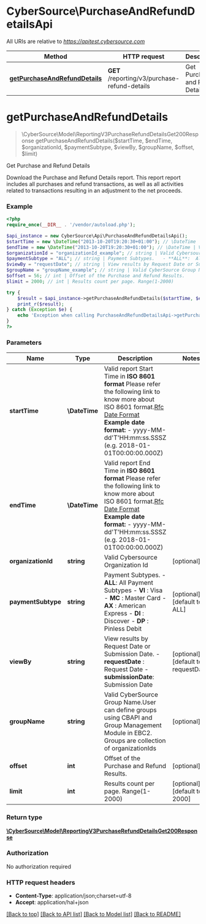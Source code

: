 # CyberSource\PurchaseAndRefundDetailsApi

All URIs are relative to *https://apitest.cybersource.com*

Method | HTTP request | Description
------------- | ------------- | -------------
[**getPurchaseAndRefundDetails**](PurchaseAndRefundDetailsApi.md#getPurchaseAndRefundDetails) | **GET** /reporting/v3/purchase-refund-details | Get Purchase and Refund Details


# **getPurchaseAndRefundDetails**
> \CyberSource\Model\ReportingV3PurchaseRefundDetailsGet200Response getPurchaseAndRefundDetails($startTime, $endTime, $organizationId, $paymentSubtype, $viewBy, $groupName, $offset, $limit)

Get Purchase and Refund Details

Download the Purchase and Refund Details report. This report report includes all purchases and refund transactions, as well as all activities related to transactions resulting in an adjustment to the net proceeds.

### Example
```php
<?php
require_once(__DIR__ . '/vendor/autoload.php');

$api_instance = new CyberSource\Api\PurchaseAndRefundDetailsApi();
$startTime = new \DateTime("2013-10-20T19:20:30+01:00"); // \DateTime | Valid report Start Time in **ISO 8601 format** Please refer the following link to know more about ISO 8601 format.[Rfc Date Format](https://xml2rfc.tools.ietf.org/public/rfc/html/rfc3339.html#anchor14)  **Example date format:**   - yyyy-MM-dd'T'HH:mm:ss.SSSZ (e.g. 2018-01-01T00:00:00.000Z)
$endTime = new \DateTime("2013-10-20T19:20:30+01:00"); // \DateTime | Valid report End Time in **ISO 8601 format** Please refer the following link to know more about ISO 8601 format.[Rfc Date Format](https://xml2rfc.tools.ietf.org/public/rfc/html/rfc3339.html#anchor14)  **Example date format:**   - yyyy-MM-dd'T'HH:mm:ss.SSSZ (e.g. 2018-01-01T00:00:00.000Z)
$organizationId = "organizationId_example"; // string | Valid Cybersource Organization Id
$paymentSubtype = "ALL"; // string | Payment Subtypes.   - **ALL**:  All Payment Subtypes   - **VI** :  Visa   - **MC** :  Master Card   - **AX** :  American Express   - **DI** :  Discover   - **DP** :  Pinless Debit
$viewBy = "requestDate"; // string | View results by Request Date or Submission Date.   - **requestDate** : Request Date   - **submissionDate**: Submission Date
$groupName = "groupName_example"; // string | Valid CyberSource Group Name.User can define groups using CBAPI and Group Management Module in EBC2. Groups are collection of organizationIds
$offset = 56; // int | Offset of the Purchase and Refund Results.
$limit = 2000; // int | Results count per page. Range(1-2000)

try {
    $result = $api_instance->getPurchaseAndRefundDetails($startTime, $endTime, $organizationId, $paymentSubtype, $viewBy, $groupName, $offset, $limit);
    print_r($result);
} catch (Exception $e) {
    echo 'Exception when calling PurchaseAndRefundDetailsApi->getPurchaseAndRefundDetails: ', $e->getMessage(), PHP_EOL;
}
?>
```

### Parameters

Name | Type | Description  | Notes
------------- | ------------- | ------------- | -------------
 **startTime** | **\DateTime**| Valid report Start Time in **ISO 8601 format** Please refer the following link to know more about ISO 8601 format.[Rfc Date Format](https://xml2rfc.tools.ietf.org/public/rfc/html/rfc3339.html#anchor14)  **Example date format:**   - yyyy-MM-dd&#39;T&#39;HH:mm:ss.SSSZ (e.g. 2018-01-01T00:00:00.000Z) |
 **endTime** | **\DateTime**| Valid report End Time in **ISO 8601 format** Please refer the following link to know more about ISO 8601 format.[Rfc Date Format](https://xml2rfc.tools.ietf.org/public/rfc/html/rfc3339.html#anchor14)  **Example date format:**   - yyyy-MM-dd&#39;T&#39;HH:mm:ss.SSSZ (e.g. 2018-01-01T00:00:00.000Z) |
 **organizationId** | **string**| Valid Cybersource Organization Id | [optional]
 **paymentSubtype** | **string**| Payment Subtypes.   - **ALL**:  All Payment Subtypes   - **VI** :  Visa   - **MC** :  Master Card   - **AX** :  American Express   - **DI** :  Discover   - **DP** :  Pinless Debit | [optional] [default to ALL]
 **viewBy** | **string**| View results by Request Date or Submission Date.   - **requestDate** : Request Date   - **submissionDate**: Submission Date | [optional] [default to requestDate]
 **groupName** | **string**| Valid CyberSource Group Name.User can define groups using CBAPI and Group Management Module in EBC2. Groups are collection of organizationIds | [optional]
 **offset** | **int**| Offset of the Purchase and Refund Results. | [optional]
 **limit** | **int**| Results count per page. Range(1-2000) | [optional] [default to 2000]

### Return type

[**\CyberSource\Model\ReportingV3PurchaseRefundDetailsGet200Response**](../Model/ReportingV3PurchaseRefundDetailsGet200Response.md)

### Authorization

No authorization required

### HTTP request headers

 - **Content-Type**: application/json;charset=utf-8
 - **Accept**: application/hal+json

[[Back to top]](#) [[Back to API list]](../../README.md#documentation-for-api-endpoints) [[Back to Model list]](../../README.md#documentation-for-models) [[Back to README]](../../README.md)

